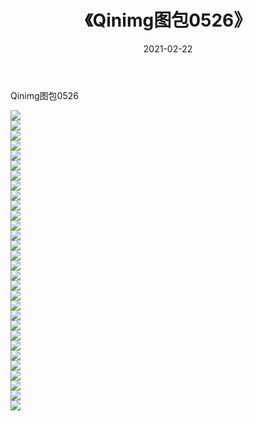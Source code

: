 ﻿---
layout: post
title:  《Qinimg图包0526》
date:   2021-02-22
img: http://imgx.orgx.ga/Qinimg图包/Qinimg图包0526/000.jpg
categories: [美女, 清纯, 唯美]
---

Qinimg图包0526

 ![](http://imgx.orgx.ga/Qinimg图包/Qinimg图包0526/001.jpg) <br>![](http://imgx.orgx.ga/Qinimg图包/Qinimg图包0526/002.jpg) <br>![](http://imgx.orgx.ga/Qinimg图包/Qinimg图包0526/003.jpg) <br>![](http://imgx.orgx.ga/Qinimg图包/Qinimg图包0526/004.jpg) <br>![](http://imgx.orgx.ga/Qinimg图包/Qinimg图包0526/005.jpg) <br>![](http://imgx.orgx.ga/Qinimg图包/Qinimg图包0526/006.jpg) <br>![](http://imgx.orgx.ga/Qinimg图包/Qinimg图包0526/007.jpg) <br>![](http://imgx.orgx.ga/Qinimg图包/Qinimg图包0526/008.jpg) <br>![](http://imgx.orgx.ga/Qinimg图包/Qinimg图包0526/009.jpg) <br>![](http://imgx.orgx.ga/Qinimg图包/Qinimg图包0526/010.jpg) <br>![](http://imgx.orgx.ga/Qinimg图包/Qinimg图包0526/011.jpg) <br>![](http://imgx.orgx.ga/Qinimg图包/Qinimg图包0526/012.jpg) <br>![](http://imgx.orgx.ga/Qinimg图包/Qinimg图包0526/013.jpg) <br>![](http://imgx.orgx.ga/Qinimg图包/Qinimg图包0526/014.jpg) <br>![](http://imgx.orgx.ga/Qinimg图包/Qinimg图包0526/015.jpg) <br>![](http://imgx.orgx.ga/Qinimg图包/Qinimg图包0526/016.jpg) <br>![](http://imgx.orgx.ga/Qinimg图包/Qinimg图包0526/017.jpg) <br>![](http://imgx.orgx.ga/Qinimg图包/Qinimg图包0526/018.jpg) <br>![](http://imgx.orgx.ga/Qinimg图包/Qinimg图包0526/019.jpg) <br>![](http://imgx.orgx.ga/Qinimg图包/Qinimg图包0526/020.jpg) <br>![](http://imgx.orgx.ga/Qinimg图包/Qinimg图包0526/021.jpg) <br>![](http://imgx.orgx.ga/Qinimg图包/Qinimg图包0526/022.jpg) <br>![](http://imgx.orgx.ga/Qinimg图包/Qinimg图包0526/023.jpg) <br>![](http://imgx.orgx.ga/Qinimg图包/Qinimg图包0526/024.jpg) <br>![](http://imgx.orgx.ga/Qinimg图包/Qinimg图包0526/025.jpg) <br>![](http://imgx.orgx.ga/Qinimg图包/Qinimg图包0526/026.jpg) <br>![](http://imgx.orgx.ga/Qinimg图包/Qinimg图包0526/027.jpg) <br>![](http://imgx.orgx.ga/Qinimg图包/Qinimg图包0526/028.jpg) <br>![](http://imgx.orgx.ga/Qinimg图包/Qinimg图包0526/029.jpg) <br>![](http://imgx.orgx.ga/Qinimg图包/Qinimg图包0526/030.jpg) <br>